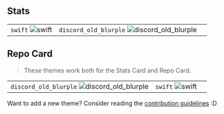 ## Stats

| | | |
| :--: | :--: | :--: |
| `swift` ![swift][swift] | `discord_old_blurple` ![discord_old_blurple][discord_old_blurple] |

## Repo Card

> These themes work both for the Stats Card and Repo Card.

| | | |
| :--: | :--: | :--: |
| `discord_old_blurple` ![discord_old_blurple][discord_old_blurple_repo] | `swift` ![swift][swift_repo] |


[swift]: https://github-readme-stats.vercel.app/api?username=hachimetsu&show_icons=true&hide=contribs,prs&cache_seconds=86400&theme=swift
[swift_repo]: https://github-readme-stats.vercel.app/api/pin/?username=hachimetsu&repo=github-readme-stats&cache_seconds=86400&theme=swift
[discord_old_blurple]: https://github-readme-stats.vercel.app/api?username=hachimetsu&show_icons=true&hide=contribs,prs&cache_seconds=86400&theme=discord_old_blurple
[discord_old_blurple_repo]: https://github-readme-stats.vercel.app/api/pin/?username=hachimetsu&repo=github-readme-stats&cache_seconds=86400&theme=discord_old_blurple

[add-theme]: https://github.com/hachimetsu/github-readme-stats/edit/master/themes/index.js

Want to add a new theme? Consider reading the [contribution guidelines](../CONTRIBUTING.md#themes-contribution) :D
